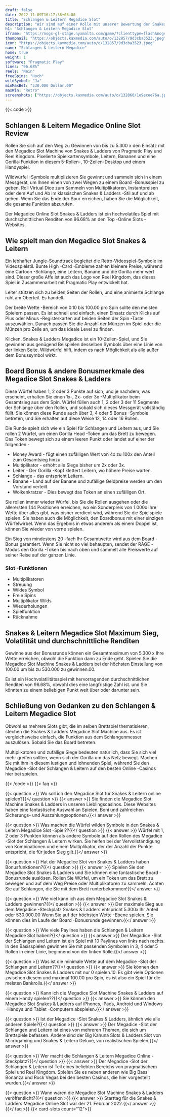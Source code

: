 ```yaml
---
draft: false
date: 2022-11-09T16:17:38+03:00
title: "Schlangen & Leitern Megadice Slot"
description: "Wir sind auf einer Rolle mit unserer Bewertung der Snakes & Ladders Megadice Online Slot. Wir behandeln die Funktionen und wo wir sie mit dem besten Casino -Bonus spielen können."
h1: "Schlangen & Leitern Megadice Slot"
iframe: "https://nogs-gl-stage.nyxmalta.com/game/?clienttype=flash&nogscurrency=EUR&nogsgameid=1510232&nogslang=en_us&nogsmode=demo&nogsoperatorid=241"
thumbnail: "https://objects.kaxmedia.com/auto/o/132857/9d3cba3523.jpeg"
icon: "https://objects.kaxmedia.com/auto/o/132857/9d3cba3523.jpeg"
name: "Schlangen & Leitern Megadice"
home: true
weight: 1
software: "Pragmatic Play"
lines: "96.68%"
reels: "Nein"
freeSpins: "Hoch"
wildSymbol: "Ja"
minMaxBet: "530.000 Dollar.00"
maxWin: "Retro"
screenshots: ["https://objects.kaxmedia.com/auto/o/132860/1e9ecee76a.jpeg"]
---
```


{{< code >}}<h2>Schlangen & Leitern Megadice Online Slot Review</h2><p>Rollen Sie sich auf den Weg zu Gewinnen von bis zu 5.300 x den Einsatz mit den Megadice Slot Machine von Snakes & Ladders von Pragmatic Play und Reel Kingdom. Pixelierte Spielkartensymbole, Leitern, Bananen und eine Gorilla-Funktion in diesem 5-Rollen-, 10-Zeilen-Desktop und einem Handyspiel.</p><p>Wildwürfel -Symbole multiplizieren Sie gewinnt und sammeln sich in einem Messgerät, um Ihnen einen von zwei Wegen zu einem Board -Bonusspiel zu geben. Roll Virtual Dice zum Sammeln von Multiplikatoren, Instantpreisen oder dem Auf und Ab im klassischen Snakes & Ladders -Stil auf und ab gehen. Wenn Sie das Ende der Spur erreichen, haben Sie die Möglichkeit, die gesamte Funktion abzurufen.</p><p>Der Megadice Online Slot Snakes & Ladders ist ein hochvolatiles Spiel mit durchschnittlichen Renditen von 96.68% an den Top -Online Slots -Websites.</p><h2>Wie spielt man den Megadice Slot Snakes & Leitern</h2><p>Ein lebhafter Jungle-Soundtrack begleitet die Retro-Videospiel-Symbole im Videospielstil. Bunte High -Card -Embleme zahlen kleinere Preise, während eine Cartoon -Schlange, eine Leitern, Banane und die Gorilla mehr wert sind. Dieser große Affe ist auch das Logo von Reel Kingdom, das dieses Spiel in Zusammenarbeit mit Pragmatic Play entwickelt hat.</p><p>Leiter stützen sich zu beiden Seiten der Rollen, und eine animierte Schlange ruht am Oberteil. Es handelt.</p><p>Der breite Wette -Bereich von 0.10 bis 100.00 pro Spin sollte den meisten Spielern passen. Es ist schnell und einfach, einen Einsatz durch Klicks auf Plus oder Minus -Registerkarten auf beiden Seiten der Spin -Taste auszuwählen. Danach passen Sie die Anzahl der Münzen im Spiel oder die Münzen pro Zeile an, um das ideale Level zu finden.</p><p>Klicken. Snakes & Ladders Megadice ist ein 10-Zeilen-Spiel, und Sie gewinnen aus genügend Beispielen desselben Symbols über eine Linie von der linken Seite. Wildwürfel hilft, indem es nach Möglichkeit als alle außer dem Bonussymbol wirkt.</p><h2>Board Bonus & andere Bonusmerkmale des Megadice Slot Snakes & Ladders</h2><p>Diese Würfel haben 1, 2 oder 3 Punkte auf sich, und je nachdem, was erscheint, erhalten Sie einen 1x-, 2x- oder 3x -Multiplikator beim Gesamtsieg aus dem Spin. Würfel füllen auch 1, 2 oder 3 der 11 Segmente der Schlange über den Rollen, und sobald sich dieses Messgerät vollständig füllt. Sie können diese Runde auch über 3, 4 oder 5 Bonus -Symbole betreten, und Sie erhalten auf diese Weise 12, 14 oder 16 Rollen.</p><p>Die Runde spielt sich wie ein Spiel für Schlangen und Leitern aus, und Sie rollen 2 Würfel, um einen Gorilla Head -Token um das Brett zu bewegen. Das Token bewegt sich zu einem leeren Punkt oder landet auf einer der folgenden -</p><ul><li>Money Award - fügt einen zufälligen Wert von 4x zu 100x den Anteil zum Gesamtsieg hinzu.</li><li>Multiplikator - erhöht alle Siege bisher um 2x oder 3x.</li><li>Leiter - Der Gorilla -Kopf klettert Leitern, wo höhere Preise warten.</li><li>Schlange - das entspricht Leitern.</li><li>Banane - Land auf der Banane und zufällige Geldpreise werden um den Vorstand verteilt.</li><li>Wolkenkratzer - Dies bewegt das Token an einen zufälligen Ort.</li></ul><p>Sie rollen immer wieder Würfel, bis Sie die Rollen ausgehen oder die allerersten 144 Positionen erreichen, wo ein Sonderpreis von 1.000x Ihre Wette über alles gibt, was bisher verdient wird, während Sie die Spielspiele spielen. Sie haben auch die Möglichkeit, den Boardbonus mit einer einzigen Würfelwirbel. Wenn das Ergebnis in etwas anderem als einem Doppel ist, können Sie wieder von vorne spielen.</p><p>Ein Sieg von mindestens 20 -fach Ihr Gesamtwette wird aus dem Board -Bonus garantiert. Wenn Sie nicht so viel behaupten, sendet der RAGE -Modus den Gorilla -Token bis nach oben und sammelt alle Preiswerte auf seiner Reise auf der ganzen Linie.</p><h3>
Slot -Funktionen</h3><ul>
<li></span>
Multiplikatoren</li>
<li></span>
Streuung</li>
<li></span>
Wildes Symbol</li>
<li></span>
Freie Spins</li>
<li></span>
Multiplikator Wilds</li>
<li></span>
Wiederholungen</li>
<li></span>
Spielfunktion</li>
<li></span>
Rücknahme</li></ul><h2>Snakes & Leitern Megadice Slot Maximum Sieg, Volatilität und durchschnittliche Renditen</h2><p>Gewinne aus der Bonusrunde können ein Gesamtmaximum von 5.300 x Ihre Wette erreichen, obwohl die Funktion dann zu Ende geht. Spielen Sie die Megadice Slot Machine Snakes & Ladders bei der höchsten Einstellung von 100.00 um bis zu 530.000 zu gewinnen.00.</p><p>Es ist ein Hochvolatilitätsspiel mit hervorragenden durchschnittlichen Renditen von 96.68%, obwohl dies eine langfristige Zahl ist. und Sie könnten zu einem beliebigen Punkt weit über oder darunter sein.</p><h2>Schließung von Gedanken zu den Schlangen & Leitern Megadice Slot</h2><p>Obwohl es mehrere Slots gibt, die im selben Brettspiel thematisieren, stechen die Snakes & Ladders Megadice Slot Machine aus. Es ist vergleichsweise einfach, die Funktion aus dem Schlangenmesser auszulösen. Sobald Sie das Board betreten.</p><p>Multiplikatoren und zufällige Siege bedeuten natürlich, dass Sie sich viel mehr greifen sollten, wenn sich der Gorilla um das Netz bewegt. Machen Sie mit ihm in diesem lustigen und lohnenden Spiel, während Sie den Megadice -Slot der Schlangen & Leitern auf den besten Online -Casinos hier bei spielen.</p>
{{< /code >}}
{{< faq >}}

{{< question >}} Wo soll ich den Megadice Slot für Snakes & Leitern online spielen?{{</ question >}}
{{< answer >}} Sie finden die Megadice Slot Machine Snakes & Ladders in unseren Lieblingscasinos. Diese Websites haben eine fantastische Auswahl an Spielen, Boni und zahlreichen Sicherungs- und Auszahlungsoptionen.{{</ answer >}}

{{< question >}} Was machen die Würfel wilden Symbole in den Snakes & Leitern Megadice Slot -Spiel??{{</ question >}}
{{< answer >}} Würfel mit 1, 2 oder 3 Punkten können als andere Symbole auf den Rollen des Megadice -Slot der Schlangen & Leitern wirken. Sie helfen bei der Vervollständigung von Kombinationen und einem Multiplikator, der der Anzahl der Punkte entspricht, die für jeden Sieg gilt.{{</ answer >}}

{{< question >}} Hat der Megadice Slot von Snakes & Ladders haben Bonusfunktionen?{{</ question >}}
{{< answer >}} Spielen Sie den Megadice Slot Snakes & Ladders und Sie können eine fantastische Board -Bonusrunde auslösen. Rollen Sie Würfel, um ein Token um das Brett zu bewegen und auf dem Weg Preise oder Multiplikatoren zu sammeln. Achten Sie auf Schlangen, die Sie mit dem Brett runterbekommen!{{</ answer >}}

{{< question >}} Wie viel kann ich aus dem Megadice Slot Snakes & Ladders gewinnen?{{</ question >}}
{{< answer >}} Der maximale Sieg aus dem Megadice -Steckplatz Snakes & Ladders entspricht 5.300x Ihr Anteil oder 530.000.00 Wenn Sie auf der höchsten Wette -Ebene spielen. Sie können dies im Laufe der Board -Bonusrunde gewinnen.{{</ answer >}}

{{< question >}} Wie viele Paylines haben die Schlangen & Leitern Megadice Slot haben?{{</ question >}}
{{< answer >}} Der Megadice -Slot der Schlangen und Leitern ist ein Spiel mit 10 Paylines von links nach rechts. In den Basisspielen gewinnen Sie mit passenden Symbolen in 3, 4 oder 5 Rollen in einer Linie, beginnend von der linken Rolle.{{</ answer >}}

{{< question >}} Was ist die minimale Wette auf dem Megadice -Slot der Schlangen und Leitern??{{</ question >}}
{{< answer >}} Sie können den Megadice Slot Snakes & Ladders mit nur 0 spielen.10. Es gibt viele Optionen zwischen diesem und maximal 100.00 pro Spin, es ist also ein Spiel für die meisten Bankrolls.{{</ answer >}}

{{< question >}} Kann ich die Megadice Slot Machine Snakes & Ladders auf einem Handy spielen??{{</ question >}}
{{< answer >}} Sie können den Megadice Slot Snakes & Ladders auf iPhones, iPads, Android und Windows -Handys und Tablet -Computern abspielen.{{</ answer >}}

{{< question >}} Ist der Megadice -Slot Snakes & Ladders, ähnlich wie alle anderen Spiele?{{</ question >}}
{{< answer >}} Der Megadice -Slot der Schlangen und Leitern ist eines von mehreren Themen, die sich um Brettspiele befassen. Andere sind der Big Kahuna Slots & Ladders Slot von Microgaming und Snakes & Leitern Deluxe, von realistischen Spielen.{{</ answer >}}

{{< question >}} Wer macht die Schlangen & Leitern Megadice Online -Steckplatz?{{</ question >}}
{{< answer >}} Der Megadice -Slot der Schlangen & Leitern ist Teil eines beliebten Bereichs von pragmatischem Spiel und Reel Kingdom. Spielen Sie es neben anderen wie Big Bass Bonanza und Rock Vegas bei den besten Casinos, die hier vorgestellt wurden.{{</ answer >}}

{{< question >}} Wann waren die Megadice Slot Machine Snakes & Ladders veröffentlicht?{{</ question >}}
{{< answer >}} Starttag für die Snakes & Ladders Megadice Online Slot war der 21. Februar 2022.{{</ answer >}}
{{</ faq >}}
{{< card-slots count="12">}}